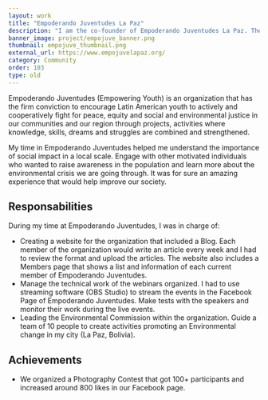 ```yaml
---
layout: work
title: "Empoderando Juventudes La Paz"
description: "I am the co-founder of Empoderando Juventudes La Paz. The organization aims to create impact of Gender Equality, Human Rights and Environment. I spent 6 months in the lead group and I created their website, organised many webinars."
banner_image: project/empojuve_banner.png
thumbnail: empojuve_thumbnail.png
external_url: https://www.empojuvelapaz.org/
category: Community
order: 103
type: old
---
```


Empoderando Juventudes (Empowering Youth) is an organization that has the firm conviction to encourage Latin American youth to actively and cooperatively fight for peace, equity and social and environmental justice in our communities and our region through projects, activities where knowledge, skills, dreams and struggles are combined and strengthened.

My time in Empoderando Juventudes helped me understand the importance of social impact in a local scale. Engage with other motivated individuals who wanted to raise awareness in the population and learn more about the environmental crisis we are going through. It was for sure an amazing experience that would help improve our society.

## Responsabilities
During my time at Empoderando Juventudes, I was in charge of:
- Creating a website for the organization that included a Blog. Each member of the organization would write an article every week and I had to review the format and upload the articles. The website also includes a Members page that shows a list and information of each current member of Empoderando Juventudes.
- Manage the technical work of the webinars organized. I had to use streaming software (OBS Studio) to stream the events in the Facebook Page of Empoderando Juventudes. Make tests with the speakers and monitor their work during the live events.
- Leading the Environmental Commission within the organization. Guide a team of 10 people to create activities promoting an Environmental change in my city (La Paz, Bolivia).

## Achievements
- We organized a Photography Contest that got 100+ participants and increased around 800 likes in our Facebook page.
